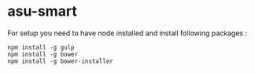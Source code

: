 asu-smart
=========
For setup you need to have node installed and install following packages :
```
npm install -g gulp
npm install -g bower
npm install -g bower-installer
```

